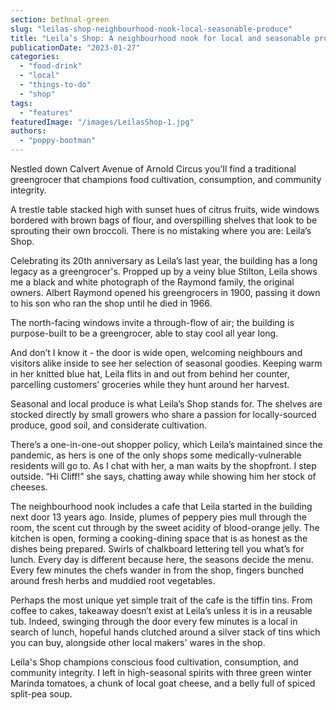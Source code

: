 ```yaml
---
section: bethnal-green
slug: "leilas-shop-neighbourhood-nook-local-seasonable-produce"
title: "Leila’s Shop: A neighbourhood nook for local and seasonable produce"
publicationDate: "2023-01-27"
categories: 
  - "food-drink"
  - "local"
  - "things-to-do"
  - "shop"
tags: 
  - "features"
featuredImage: "/images/LeilasShop-1.jpg"
authors: 
  - "poppy-bootman"
---
```


Nestled down Calvert Avenue of Arnold Circus you'll find a traditional greengrocer that champions food cultivation, consumption, and community integrity.

A trestle table stacked high with sunset hues of citrus fruits, wide windows bordered with brown bags of flour, and overspilling shelves that look to be sprouting their own broccoli. There is no mistaking where you are: Leila’s Shop.

Celebrating its 20th anniversary as Leila’s last year, the building has a long legacy as a greengrocer's. Propped up by a veiny blue Stilton, Leila shows me a black and white photograph of the Raymond family, the original owners. Albert Raymond opened his greengrocers in 1900, passing it down to his son who ran the shop until he died in 1966. 

The north-facing windows invite a through-flow of air; the building is purpose-built to be a greengrocer, able to stay cool all year long. 

And don’t I know it - the door is wide open, welcoming neighbours and visitors alike inside to see her selection of seasonal goodies. Keeping warm in her knitted blue hat, Leila flits in and out from behind her counter, parcelling customers’ groceries while they hunt around her harvest.

Seasonal and local produce is what Leila’s Shop stands for. The shelves are stocked directly by small growers who share a passion for locally-sourced produce, good soil, and considerate cultivation. 

There’s a one-in-one-out shopper policy, which Leila’s maintained since the pandemic, as hers is one of the only shops some medically-vulnerable residents will go to. As I chat with her, a man waits by the shopfront. I step outside. “Hi Cliff!” she says, chatting away while showing him her stock of cheeses.

The neighbourhood nook includes a cafe that Leila started in the building next door 13 years ago. Inside, plumes of peppery pies mull through the room, the scent cut through by the sweet acidity of blood-orange jelly. The kitchen is open, forming a cooking-dining space that is as honest as the dishes being prepared. Swirls of chalkboard lettering tell you what’s for lunch. Every day is different because here, the seasons decide the menu. Every few minutes the chefs wander in from the shop, fingers bunched around fresh herbs and muddied root vegetables.

Perhaps the most unique yet simple trait of the cafe is the tiffin tins. From coffee to cakes, takeaway doesn’t exist at Leila’s unless it is in a reusable tub. Indeed, swinging through the door every few minutes is a local in search of lunch, hopeful hands clutched around a silver stack of tins which you can buy, alongside other local makers' wares in the shop.

Leila's Shop champions conscious food cultivation, consumption, and community integrity. I left in high-seasonal spirits with three green winter Marinda tomatoes, a chunk of local goat cheese, and a belly full of spiced split-pea soup.
